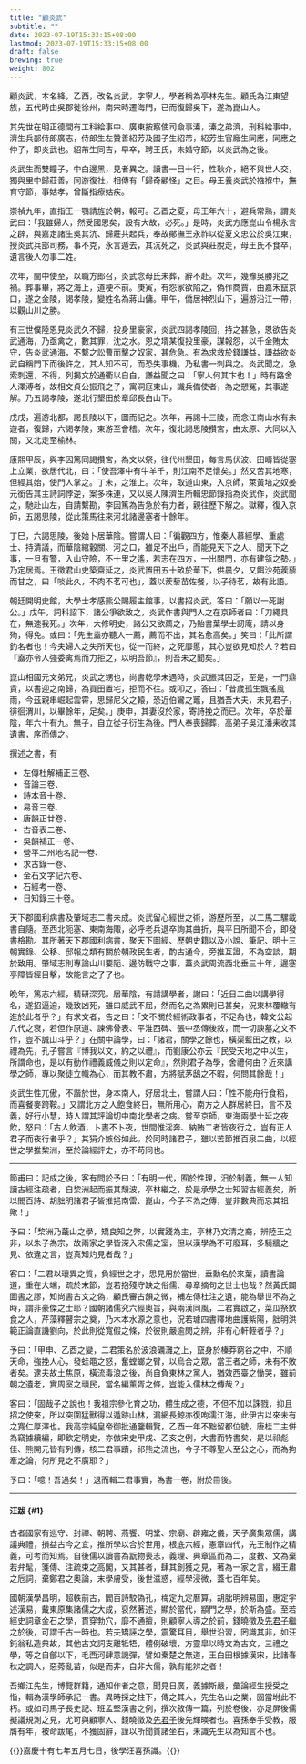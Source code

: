 ```yaml
---
title: "顧炎武"
subtitle: ""
date: 2023-07-19T15:33:15+08:00
lastmod: 2023-07-19T15:33:15+08:00
draft: false
brewing: true
weight: 802
---
```



顧炎武，本名絳，乙酉，改名炎武，字寧人，學者稱為亭林先生。顧氏為江東望族，五代時由吳郡徙徐州，南宋時遷海門，已而復歸吳下，遂為崑山人。

其先世在明正德間有工科給事中、廣東按察使司僉事溱，溱之弟濟，刑科給事中。濟生兵部侍郎廣志，侍郎生左贊善紹芳及國子生紹芾，紹芳生官廕生同應，同應之仲子，即炎武也。紹芾生同吉，早卒，聘王氏，未婚守節，以炎武為之後。

炎武生而雙瞳子，中白邊黑，見者異之。讀書一目十行，性耿介，絕不與世人交，獨與里中歸莊善，同游復社，相傳有「歸奇顧怪」之目。母王養炎武於襁褓中，撫育守節，事姑孝，曾斷指療姑疾。

崇禎九年，直指王一鶚請旌於朝，報可。乙酉之夏，母王年六十，避兵常熟，謂炎武曰：「我雖婦人，然受國恩矣，設有大故，必死。」是時，炎武方應崑山令楊永言之辟，與嘉定諸生吳其沆、歸莊共起兵，奉故鄖撫王永祚以從夏文忠公於吳江東，授炎武兵部司務，事不克，永言遁去，其沆死之，炎武與莊脫走，母王氏不食卒，遺言後人勿事二姓。

次年，閩中使至，以職方郎召，炎武念母氏未葬，辭不赴。次年，幾豫吳勝兆之禍。葬事畢，將之海上，道梗不前。庚寅，有怨家欲陷之，偽作商賈，由嘉禾竄京口，遂之金陵，謁孝陵，變姓名為蔣山傭。甲午，僑居神烈山下，遍游沿江一帶，以觀山川之勝。

有三世僕陸恩見炎武久不歸，投身里豪家，炎武四謁孝陵回，持之甚急，恩欲告炎武通海，乃亟禽之，數其罪，沈之水。恩之壻某復投里豪，謀報怨，以千金賄太守，告炎武通海，不繫之訟曹而擊之奴家，甚危急。有為求救於錢謙益，謙益欲炎武自稱門下而後許之，其人知不可，而恐失事機，乃私書一刺與之。炎武聞之，急索刺還，不得，列揭文於通衢以自白，謙益聞之曰：「寧人何其卞也！」時有路舍人澤溥者，故相文貞公振飛之子，寓洞庭東山，識兵備使者，為之愬冤，其事遂解。乃五謁孝陵，遂北行墾田於章邱長白山下。

戊戌，遍游北都，謁長陵以下，圖而記之。次年，再謁十三陵，而念江南山水有未遊者，復歸，六謁孝陵，東游至會稽。次年，復北謁思陵攢宮，由太原、大同以入關，又北走至榆林。

康熙甲辰，與李因篤同謁攢宮，為文以祭，往代州墾田，每言馬伏波、田疇皆從塞上立業，欲居代北，曰：「使吾澤中有牛羊千，則江南不足懷矣。」然又苦其地寒，但經其始，使門人掌之。丁未，之淮上。次年，取道山東，入京師，萊黃培之奴姜元銜告其主詩詞悖逆，案多株連，又以吳人陳濟生所輯忠節錄指為炎武作，炎武聞之，馳赴山左，自請繫勘，李因篤為告急於有力者，親往歷下解之。獄釋，復入京師，五謁思陵，從此策馬往來河北諸邊塞者十餘年。

丁巳，六謁思陵，後始卜居華陰。嘗謂人曰：「徧觀四方，惟秦人慕經學、重處士、持清議，而華陰綰轂關、河之口，雖足不出戶，而能見天下之人、聞天下之事，一旦有警，入山守險，不十里之遙，若志在四方，一出關門，亦有建瓴之勢。」乃定居焉。王徵君山史築齋延之，炎武置田五十畝於華下，供晨夕，又餌沙苑蒺藜而甘之，曰「啖此久，不肉不茗可也」，蓋以蒺藜苗佐餐，以子待茗，故有此語。

朝廷開明史館，大學士孝感熊公賜履主館事，以書招炎武，答曰：「願以一死謝公。」戊午，詞科詔下，諸公爭欲致之，炎武作書與門人之在京師者曰：「刀繩具在，無速我死。」次年，大修明史，諸公又欲薦之，乃貽書葉學士訒庵，請以身殉，得免。或曰：「先生盍亦聽人一薦，薦而不出，其名愈高矣。」笑曰：「此所謂釣名者也！今夫婦人之失所天也，從一而終，之死靡慝，其心豈欲見知於人？若曰『盍亦令人強委禽焉而力拒之，以明吾節』，則吾未之聞矣。」

崑山相國元文弟兄，炎武之甥也，尚書乾學未遇時，炎武振其困乏，至是，一門鼎貴，以書迎之南歸，為買田置宅，拒而不往。或叩之，答曰：「昔歲孤生飄搖風雨，今茲親串崛起雲霄，思歸尼父之轅，恐近伯鸞之竈，且猶吾大夫，未見君子，徘徊渭川，以畢餘年，足矣。」庚申，其妻沒於家，寄詩挽之而已。次年，卒於華陰，年六十有九。無子，自立從子衍生為後。門人奉喪歸葬，高弟子吳江潘耒收其遺書，序而傳之。

撰述之書，有

- 左傳杜解補正三卷、
- 音論三卷、
- 詩本音十卷、
- 易音三卷、
- 唐韻正廿卷、
- 古音表二卷、
- 吳韻補正一卷、
- 營平二州地名記一卷、
- 求古錄一卷、
- 金石文字記六卷、
- 石經考一卷、
- 日知錄三十卷。


天下郡國利病書及肇域志二書未成。炎武留心經世之術，游歷所至，以二馬二騾載書自隨。至西北阨塞、東南海陬，必呼老兵退卒詢其曲折，與平日所聞不合，即發書檢勘。其所著天下郡國利病書，聚天下圖經、歷朝史籍以及小說、筆記、明十三朝實錄、公移、邸報之類有關於朝政民生者，酌古通今，旁推互證，不為空談，期於致用。肇域志則專論山川要阨、邊防戰守之事，蓋炎武周流西北垂三十年，邊塞亭障皆經目擊，故能言之了了也。

晚年，篤志六經，精研深究。居華陰，有請講學者，謝曰：「近日二曲以講學得名，遂招逼迫，幾致凶死，雖曰威武不屈，然而名之為累則已甚矣，況東林覆轍有進於此者乎？」有求文者，告之曰：「文不關於經術政事者，不足為也，韓文公起八代之衰，若但作原道、諫佛骨表、平淮西碑、張中丞傳後敘，而一切諛墓之文不作，豈不誠山斗乎？」在關中論學，曰：「諸君，關學之餘也，橫渠藍田之教，以禮為先，孔子嘗言『博我以文，約之以禮』，而劉康公亦云『民受天地之中以生，所謂命也，是以有動作禮義威儀之則以定命』，然則君子為學，舍禮何由？近來講學之師，專以聚徒立幟為心，而其教不肅，方將賦茅鴟之不暇，何問其餘哉！」

炎武生性兀傲，不諧於世，身本南人，好居北土，嘗謂人曰：「性不能舟行食稻，而喜餐麥跨鞍。」又謂北方之人飽食終日，無所用心，南方之人群居終日，言不及義，好行小慧，時人謂其評論切中南北學者之病。嘗至京師，東海兩學士延之夜飲，怒曰：「古人飲酒，卜晝不卜夜，世間惟淫奔、納賄二者皆夜行之，豈有正人君子而夜行者乎？」其狷介嫉俗如此。於同時諸君子，雖以苦節推百泉二曲，以經世之學推棃洲，至於論經評史，亦不苟同也。

---

節甫曰：記成之後，客有問於予曰：「有明一代，囿於性理，汨於制義，無一人知讀古經注疏者，自棃洲起而振其頹波，亭林繼之，於是承學之士知習古經義矣，所以閻百詩、胡胐明諸君子皆推挹南雷、崑山，今子不為之傳，豈非數典而忘其祖歟！」

予曰：「棃洲乃蕺山之學，矯良知之弊，以實踐為主，亭林乃文清之裔，辨陸王之非，以朱子為宗，故兩家之學皆深入宋儒之室，但以漢學為不可廢耳，多騎牆之見、依違之言，豈真知灼見者哉？」

客曰：「二君以瓌異之質，負經世之才，思見用於當世，垂勳名於來葉，讀書論道，重在大端，疏於末節，豈若抱殘守缺之俗儒、尋章摘句之世士也哉？然黃氏闢圖書之謬，知尚書古文之偽，顧氏審古韻之微，補左傳杜注之遺，能為舉世不為之時，謂非豪傑之士耶？國朝諸儒究六經奧旨，與兩漢同風，二君實啟之，菜瓜祭飲食之人，芹藻釋瞽宗之奠，乃木本水源之意也，況若璩四書釋地曲護紫陽，胐明洪範正論直譏劉向，於此則從寬假之條，於彼則嚴逾閑之辨，非有心軒輊者乎？」

予曰：「甲申、乙酉之變，二君策名於波浪礪灘之上，竄身於榛莽窮谷之中，不順天命，強挽人心，發蛙黽之怒，奮螳螂之臂，以烏合之眾，當王者之師，未有不敗者矣。逮夫故土焦原，橫流毒浪之後，尚自負東林之黨人，猶效西臺之慟哭，雖前朝之遺老，實周室之頑民，當名編薰胥之條，豈能入儒林之傳哉？」

客曰：「固哉子之說也！我祖宗參化育之功，體生成之德，不但不加以誅戮，抑且招之使來，所以突圍猛獸得以遁跡山林，漏網長鯨亦復呴濡江海，此伊古以來未有之寬仁厚澤也。我高宗純皇帝御批通鑒輯覽，乙酉一年不黜留都位號，唐桂二主併為竊據續編，即欽定明史，亦倣宋史甲戌、乙亥之例，大書而特書矣，是以祁彪佳、熊開元皆有列傳，核二君事蹟，祁熊之流也，今子不尊聖人至公之心，而為拘牽之論，何所見之不廣耶？」

予曰：「噫！吾過矣！」退而輯二君事實，為書一卷，附於冊後。

---

#### 汪跋 {#1}

古者國家有巡守、封禪、朝聘、燕饗、明堂、宗廟、辟雍之儀，天子廣集眾儒，講議典禮，損益古今之宜，推所學以合於世用，根底六經，憲章四代，先王制作之精義，可考而知焉。自後儒以讀書為翫物喪志，義理、典章區而為二，度數、文為棄若弁髦，箋傳、注疏束之高閣，又其甚者，肆其創獲之見，著為一家之言，綴王肅之卮詞，棄鄭君之奧論，末學膚受，後世滋惑，經學浸微，蓋七百年矣。

國朝漢學昌明，超軼前古，閻百詩駮偽孔，梅定九定曆算，胡朏明辨易圖，惠定宇述漢易，戴東原集諸儒之大成，裒然著述，顯於當代，顓門之學，於斯為盛。至若經史詞章金石之學，貫穿勃穴，靡不通擅，則顧寧人導之於前，錢曉徵及[先君子](../07-6/)繼之於後，可謂千古一時也。若夫矯誣之學，震驚耳目，舉世沿習，罔識其非，如汪鈍翁私造典故，其他古文詞支離牴牾，體例破壞，方靈皐以時文為古文，三禮之學，等之自鄶以下，毛西河肆意譏彈，譬如秦楚之無道，王白田根據漢宋，比諸春秋之調人，惡莠亂苗，似是而非，自非大儒，孰有能辨之者！

吾鄉江先生，博覽群籍，通知作者之意，聞見日廣，義據斯嚴，彙論經生授受之恉，輯為漢學師承記一書。異時採之柱下，傳之其人，先生名山之業，固當坿此不朽。或如司馬子長史記、班孟堅漢書之例，撰次敘傳一篇，列於卷後，亦足屏後儒擬議規測之見，尤可與顧寧人、錢曉徵及[先君子](../07-6/)後先輝暎者也。喜孫奉手受教，服膺有年，被命跋尾，不獲固辭，謹以所聞質諸坐右，未識先生以為知言不也。

{{<sign>}}嘉慶十有七年五月七日，後學汪喜孫識。{{</sign>}}